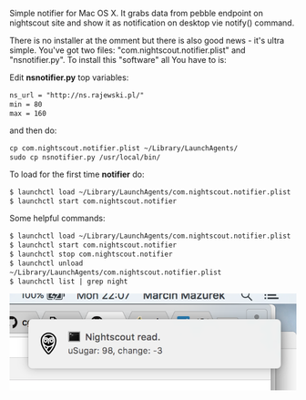 Simple notifier for Mac OS X. It grabs data from pebble endpoint on nightscout site and show it as notification on desktop vie notify() command.

There is no installer at the omment but there is also good news - it's ultra simple. You've got two files: "com.nightscout.notifier.plist" and "nsnotifier.py". To install this "software" all You have to is:


Edit __nsnotifier.py__ top variables:

```
ns_url = "http://ns.rajewski.pl/"
min = 80
max = 160
```

and then do:


```
cp com.nightscout.notifier.plist ~/Library/LaunchAgents/
sudo cp nsnotifier.py /usr/local/bin/

```

To load for the first time __notifier__ do:

```
$ launchctl load ~/Library/LaunchAgents/com.nightscout.notifier.plist
$ launchctl start com.nightscout.notifier
```

Some helpful commands:

```
$ launchctl load ~/Library/LaunchAgents/com.nightscout.notifier.plist 
$ launchctl start com.nightscout.notifier 
$ launchctl stop com.nightscout.notifier
$ launchctl unload ~/Library/LaunchAgents/com.nightscout.notifier.plist 
$ launchctl list | grep night
```

![](https://github.com/mazek/nsnotifier/blob/master/notification-screenshot.png)

